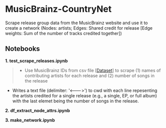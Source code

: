 # MusicBrainz-CountryNet  
Scrape release group data from the MusicBrainz website and use it to create a network (Nodes: artists; Edges: Shared credit for release [Edge weights: Sum of the number of tracks credited together])
  
  
## Notebooks
**1. test_scrape_releases.ipynb**
>* Use MusicBrainz IDs from csv file [[Dataset](https://www.kaggle.com/pieca111/music-artists-popularity)] to scrape (1) names of contributing artists for each release and (2) number of songs in the release
* Writes a text file (delimiter: '<--->') to cwd with each line repesenting the artists credited for a single release (e.g., a single, EP, or full album) with the last elemet being the number of songs in the release.  

**2. df_extract_node_attrs.ipynb**



**3. make_network.ipynb**




